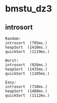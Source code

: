 # bmstu_dz3

introsort
---
    Random:
    introsort  (795ms.)
    heapSort  (1410ms.)
    quickSort  (1119ms.)
    
    Worst:
    introsort  (926ms.)
    heapSort  (1435ms.)
    quickSort  (1105ms.)
    
    Easy:
    introsort  (710ms.)
    heapSort  (1408ms.)
    quickSort  (1112ms.)
